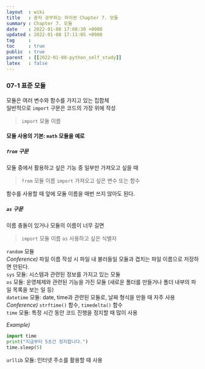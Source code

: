 ```yaml
---
layout  : wiki
title   : 혼자 공부하는 파이썬 Chapter 7. 모듈
summary : Chapter 7. 모듈 
date    : 2022-01-08 17:08:30 +0900
updated : 2022-01-08 17:11:05 +0900
tag     : 
toc     : true
public  : true
parent  : [[2022-01-08-python_self_study]]
latex   : false
---
```


### 07-1 표준 모듈

모듈은 여러 변수와 함수를 가지고 있는 집합체  
일반적으로 `import` 구문은 코드의 가장 위에 작성  
> `import` 모듈 이름

#### 모듈 사용의 기본: `math` 모듈을 예로

##### `from` 구문

모듈 중에서 활용하고 싶은 기능 중 일부만 가져오고 싶을 때  
> `from` 모듈 이름 `import` 가져오고 싶은 변수 또는 함수

함수를 사용할 때 앞에 모듈 이름을 매번 쓰지 않아도 된다.  

##### `as` 구문

이름 충돌이 있거나 모듈의 이름이 너무 길면  
> `import` 모듈 이름 `as` 사용하고 싶은 식별자

`random` 모듈  
*Conference)* 파일 이름 작성 시 파일 내 불러들일 모듈과 겹치는 파일 이름으로 저장하면 안된다.  
`sys` 모듈: 시스템과 관련된 정보를 가지고 있는 모듈  
`os` 모듈: 운영체제와 관련된 기능을 가진 모듈 (새로운 폴더를 만들거나 폴더 내부의 파일 목록을 보는 일 등)  
`datetime` 모듈: date, time과 관련된 모듈로, 날짜 형식을 만들 때 자주 사용  
*Conference)* `strftime()` 함수, `timedelta()` 함수  
`time` 모듈: 특정 시간 동안 코드 진행을 정지할 때 많이 사용  

*Example)*  

```python
import time
print("지금부터 5초간 정지합니다.")
time.sleep(5)
```

`urllib` 모듈: 인터넷 주소를 활용할 때 사용  
 
